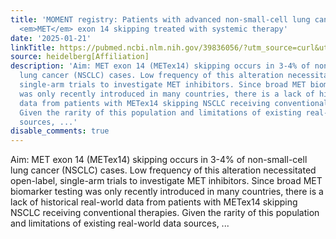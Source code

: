 ```yaml
---
title: 'MOMENT registry: Patients with advanced non-small-cell lung cancer harboring
  <em>MET</em> exon 14 skipping treated with systemic therapy'
date: '2025-01-21'
linkTitle: https://pubmed.ncbi.nlm.nih.gov/39836056/?utm_source=curl&utm_medium=rss&utm_campaign=pubmed-2&utm_content=1FakS-2QOkCT8HsMOQP1bCRQ4YzyumYOmxmF0moLsQ3dFB1E9V&fc=20220326224207&ff=20250121170941&v=2.18.0.post9+e462414
source: heidelberg[Affiliation]
description: 'Aim: MET exon 14 (METex14) skipping occurs in 3-4% of non-small-cell
  lung cancer (NSCLC) cases. Low frequency of this alteration necessitated open-label,
  single-arm trials to investigate MET inhibitors. Since broad MET biomarker testing
  was only recently introduced in many countries, there is a lack of historical real-world
  data from patients with METex14 skipping NSCLC receiving conventional therapies.
  Given the rarity of this population and limitations of existing real-world data
  sources, ...'
disable_comments: true
---
```

Aim: MET exon 14 (METex14) skipping occurs in 3-4% of non-small-cell lung cancer (NSCLC) cases. Low frequency of this alteration necessitated open-label, single-arm trials to investigate MET inhibitors. Since broad MET biomarker testing was only recently introduced in many countries, there is a lack of historical real-world data from patients with METex14 skipping NSCLC receiving conventional therapies. Given the rarity of this population and limitations of existing real-world data sources, ...